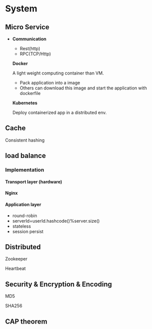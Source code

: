 # System

## Micro Service 

* **Communication**

  * Rest\(http\)
  * RPC\(TCP/Http\)

  **Docker**

  A light weight computing container than VM.

  * Pack application into a image
  * Others can download this image and start the application with dockerfile

  **Kubernetes**

  Deploy containerized app in a distributed env.

## Cache

Consistent hashing 

## load balance 

### Implementation 

#### Transport layer \(hardware\) 

#### Nginx 

#### Application layer 

* round-robin 
* serverId=userId.hashcode\(\)%server.size\(\) 
* stateless 
* session persist 

## Distributed

Zookeeper 

Heartbeat

## Security & Encryption & Encoding 

MD5

SHA256

## CAP theorem

